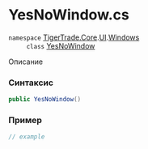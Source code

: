 
# YesNoWindow.cs
`namespace` [TigerTrade.Core](../../../../../TigerTrade.Core.md).[UI](../../../../../TigerTrade.Core/UI.md).[Windows](../../../../../TigerTrade.Core/UI/Windows.md)  
&nbsp;&nbsp;&nbsp;&nbsp;&nbsp;&nbsp;&nbsp;&nbsp;&nbsp;`class` [YesNoWindow](../../YesNoWindow.cs.md)

Описание

### Синтаксис
```csharp
public YesNoWindow()
```


### Пример  
```csharp
// example
```
                    
                    